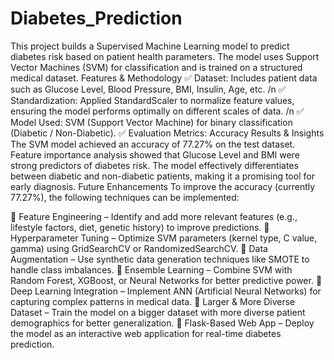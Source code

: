 # Diabetes_Prediction
This project builds a Supervised Machine Learning model to predict diabetes risk based on patient health parameters. The model uses Support Vector Machines (SVM) for classification and is trained on a structured medical dataset.
Features & Methodology
✅ Dataset: Includes patient data such as Glucose Level, Blood Pressure, BMI, Insulin, Age, etc. /n
✅ Standardization: Applied StandardScaler to normalize feature values, ensuring the model performs optimally on different scales of data. /n
✅ Model Used: SVM (Support Vector Machine) for binary classification (Diabetic / Non-Diabetic).
✅ Evaluation Metrics: Accuracy
Results & Insights
The SVM model achieved an accuracy of 77.27% on the test dataset. Feature importance analysis showed that Glucose Level and BMI were strong predictors of diabetes risk. The model effectively differentiates between diabetic and non-diabetic patients, making it a promising tool for early diagnosis.
Future Enhancements
To improve the accuracy (currently 77.27%), the following techniques can be implemented:

🔹 Feature Engineering – Identify and add more relevant features (e.g., lifestyle factors, diet, genetic history) to improve predictions.
🔹 Hyperparameter Tuning – Optimize SVM parameters (kernel type, C value, gamma) using GridSearchCV or RandomizedSearchCV.
🔹 Data Augmentation – Use synthetic data generation techniques like SMOTE to handle class imbalances.
🔹 Ensemble Learning – Combine SVM with Random Forest, XGBoost, or Neural Networks for better predictive power.
🔹 Deep Learning Integration – Implement ANN (Artificial Neural Networks) for capturing complex patterns in medical data.
🔹 Larger & More Diverse Dataset – Train the model on a bigger dataset with more diverse patient demographics for better generalization.
🔹 Flask-Based Web App – Deploy the model as an interactive web application for real-time diabetes prediction.


